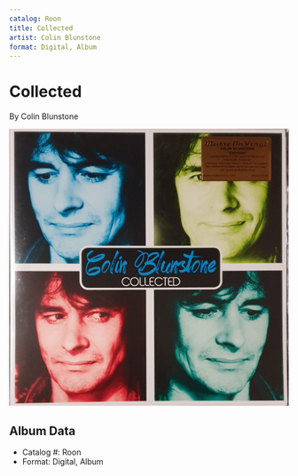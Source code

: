 ```yaml
---
catalog: Roon
title: Collected
artist: Colin Blunstone
format: Digital, Album
---
```


# Collected

By Colin Blunstone

![](../../assets/albumcovers/Colin_Blunstone-Collected.png)

## Album Data

- Catalog #: Roon
- Format: Digital, Album

